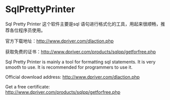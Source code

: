 # SqlPrettyPrinter
Sql Pretty Printer 这个软件主要是sql 语句进行格式化的工具，用起来很顺畅，推荐各位程序员使用。


官方下载地址：http://www.dpriver.com/dlaction.php 

获取免费的证书：http://www.dpriver.com/products/sqlpp/getforfree.php


Sql Pretty Printer is mainly a tool for formatting sql statements. It is very smooth to use. It is recommended for programmers to use it.

Official download address: http://www.dpriver.com/dlaction.php

Get a free certificate: http://www.dpriver.com/products/sqlpp/getforfree.php
